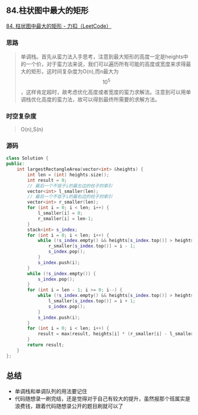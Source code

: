 ## 84.柱状图中最大的矩形

[84. 柱状图中最大的矩形 - 力扣（LeetCode）](https://leetcode.cn/problems/largest-rectangle-in-histogram/description/)

### 思路

> 单调栈。首先从蛮力法入手思考，注意到最大矩形的高度一定是heights中的一个价，对于蛮力法来说，我们可以遍历所有可能的高度或宽度来求得最大的矩形，这时间复杂度为O(n),而n最大为$$10^5$$，这样肯定超时，故考虑优化高度或者宽度的蛮力求解法。注意到可以用单调栈优化高度的蛮力法，故可以得到最终所需要的求解方法。

### 时空复杂度

> O(n),S(n)

### 源码

```C++
class Solution {
public:
    int largestRectangleArea(vector<int> &heights) {
        int len = (int) heights.size();
        int result = 0;
        // 最后一个不低于i的最左边的柱子的索引
        vector<int> l_smaller(len);
        // 最后一个不低于i的最右边的柱子的索引
        vector<int> r_smaller(len);
        for (int i = 0; i < len; i++) {
            l_smaller[i] = 0;
            r_smaller[i] = len-1;
        }
        stack<int> s_index;
        for (int i = 0; i < len; i++) {
            while (!s_index.empty() && heights[s_index.top()] > heights[i]) {
                r_smaller[s_index.top()] = i - 1;
                s_index.pop();
            }
            s_index.push(i);
        }
        while (!s_index.empty()) {
            s_index.pop();
        }
        for (int i = len - 1; i >= 0; i--) {
            while (!s_index.empty() && heights[s_index.top()] > heights[i]) {
                l_smaller[s_index.top()] = i + 1;
                s_index.pop();
            }
            s_index.push(i);
        }
        for (int i = 0; i < len; i++) {
            result = max(result, heights[i] * (r_smaller[i] - l_smaller[i] + 1));
        }
        return result;
    }
};
```

## 总结

* 单调栈和单调队列的用法要记住
* 代码随想录一刷完结，还是觉得对于自己有较大的提升，虽然报那个班属实是浪费钱，跟着代码随想录公开的题目刷就可以了
